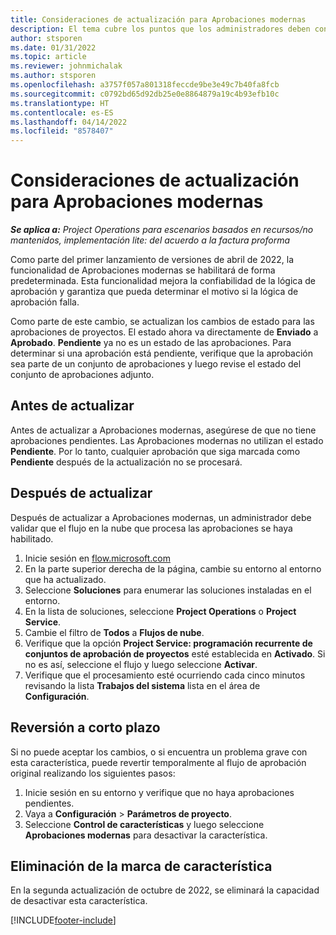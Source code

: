 ```yaml
---
title: Consideraciones de actualización para Aprobaciones modernas
description: El tema cubre los puntos que los administradores deben considerar cuando habilitan la funcionalidad de Aprobaciones modernas.
author: stsporen
ms.date: 01/31/2022
ms.topic: article
ms.reviewer: johnmichalak
ms.author: stsporen
ms.openlocfilehash: a3757f057a801318feccde9be3e49c7b40fa8fcb
ms.sourcegitcommit: c0792bd65d92db25e0e8864879a19c4b93efb10c
ms.translationtype: HT
ms.contentlocale: es-ES
ms.lasthandoff: 04/14/2022
ms.locfileid: "8578407"
---
```

# <a name="upgrade-considerations-for-modern-approvals"></a>Consideraciones de actualización para Aprobaciones modernas 

_**Se aplica a:** Project Operations para escenarios basados en recursos/no mantenidos, implementación lite: del acuerdo a la factura proforma_

Como parte del primer lanzamiento de versiones de abril de 2022, la funcionalidad de Aprobaciones modernas se habilitará de forma predeterminada. Esta funcionalidad mejora la confiabilidad de la lógica de aprobación y garantiza que pueda determinar el motivo si la lógica de aprobación falla.

Como parte de este cambio, se actualizan los cambios de estado para las aprobaciones de proyectos. El estado ahora va directamente de **Enviado** a **Aprobado**. **Pendiente** ya no es un estado de las aprobaciones. Para determinar si una aprobación está pendiente, verifique que la aprobación sea parte de un conjunto de aprobaciones y luego revise el estado del conjunto de aprobaciones adjunto.

## <a name="before-you-upgrade"></a>Antes de actualizar

Antes de actualizar a Aprobaciones modernas, asegúrese de que no tiene aprobaciones pendientes. Las Aprobaciones modernas no utilizan el estado **Pendiente**. Por lo tanto, cualquier aprobación que siga marcada como **Pendiente** después de la actualización no se procesará.

## <a name="after-you-upgrade"></a>Después de actualizar

Después de actualizar a Aprobaciones modernas, un administrador debe validar que el flujo en la nube que procesa las aprobaciones se haya habilitado.

1. Inicie sesión en [flow.microsoft.com](https://flow.microsoft.com)
2. En la parte superior derecha de la página, cambie su entorno al entorno que ha actualizado.
3. Seleccione **Soluciones** para enumerar las soluciones instaladas en el entorno.
4. En la lista de soluciones, seleccione **Project Operations** o **Project Service**.
5. Cambie el filtro de **Todos** a **Flujos de nube**.
6. Verifique que la opción **Project Service: programación recurrente de conjuntos de aprobación de proyectos** esté establecida en **Activado**. Si no es así, seleccione el flujo y luego seleccione **Activar**.
7. Verifique que el procesamiento esté ocurriendo cada cinco minutos revisando la lista **Trabajos del sistema** lista en el área de **Configuración**.

## <a name="short-term-rollback"></a>Reversión a corto plazo

Si no puede aceptar los cambios, o si encuentra un problema grave con esta característica, puede revertir temporalmente al flujo de aprobación original realizando los siguientes pasos:
1. Inicie sesión en su entorno y verifique que no haya aprobaciones pendientes.
2. Vaya a **Configuración** > **Parámetros de proyecto**.
3. Seleccione **Control de características** y luego seleccione **Aprobaciones modernas** para desactivar la característica.

## <a name="removing-the-feature-flag"></a>Eliminación de la marca de característica

En la segunda actualización de octubre de 2022, se eliminará la capacidad de desactivar esta característica.

[!INCLUDE[footer-include](../includes/footer-banner.md)]
